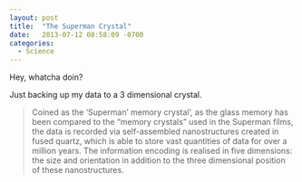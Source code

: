 ```yaml
---
layout: post
title:  "The Superman Crystal"
date:   2013-07-12 08:58:09 -0700
categories:
  - Science
---
```


Hey, whatcha doin?

Just backing up my data to a 3 dimensional crystal.

 > 
 > 
 >  Coined as the ‘Superman’ memory crystal’, as the glass memory has been compared to the “memory crystals” used in the Superman films, the data is recorded via self-assembled nanostructures created in fused quartz, which is able to store vast quantities of data for over a million years. The information encoding is realised in five dimensions: the size and orientation in addition to the three dimensional position of these nanostructures. 
 > 
 > 
